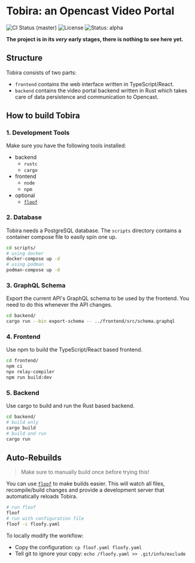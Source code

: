 # Tobira: an Opencast Video Portal

![CI Status (master)](https://github.com/elan-ev/tobira/workflows/CI/badge.svg)
![License](https://img.shields.io/github/license/elan-ev/tobira)
![Status: alpha](https://img.shields.io/badge/status-alpha-red)

__The project is in its *very* early stages, there is nothing to see here yet.__

## Structure

Tobira consists of two parts:

- `frontend` contains the web interface written in TypeScript/React.
- `backend` contains the video portal backend written in Rust which takes care of data persistence and communication to Opencast.


## How to build Tobira

### 1. Development Tools

Make sure you have the following tools installed:

- backend
    - `rustc`
    - `cargo`
- frontend
    - `node`
    - `npm`
- optional
    - [`floof`](https://github.com/LukasKalbertodt/floof)


### 2. Database

Tobira needs a PostgreSQL database.
The `scripts` directory contains a container compose file to easily spin one up.

```sh
cd scripts/
# using docker
docker-compose up -d
# using podman
podman-compose up -d
```


### 3. GraphQL Schema

Export the current API's GraphQL schema to be used by the frontend.
You need to do this whenever the API changes.

```sh
cd backend/
cargo run --bin export-schema -- ../frontend/src/schema.graphql
```

### 4. Frontend

Use npm to build the TypeScript/React based frontend.

```sh
cd frontend/
npm ci
npx relay-compiler
npm run build:dev
```

### 5. Backend

Use cargo to build and run the Rust based backend.

```sh
cd backend/
# build only
cargo build
# build and run
cargo run
```

## Auto-Rebuilds

> Make sure to manually build once before trying this!

You can use [`floof`](https://github.com/LukasKalbertodt/floof) to make builds easier.
This will watch all files, recompile/build changes and provide a development server that automatically reloads Tobira.

```sh
# run floof
floof
# run with configuration file
floof -c floofy.yaml
```

To locally modify the workflow:

- Copy the configuration: `cp floof.yaml floofy.yaml`
- Tell git to ignore your copy: `echo /floofy.yaml >> .git/info/exclude`
